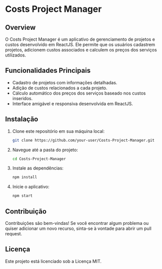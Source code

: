 # Costs Project Manager

## Overview

O Costs Project Manager é um aplicativo de gerenciamento de projetos e custos desenvolvido em ReactJS. Ele permite que os usuários cadastrem projetos, adicionem custos associados e calculem os preços dos serviços utilizados.

## Funcionalidades Principais

- Cadastro de projetos com informações detalhadas.
- Adição de custos relacionados a cada projeto.
- Cálculo automático dos preços dos serviços baseado nos custos inseridos.
- Interface amigável e responsiva desenvolvida em ReactJS.

## Instalação

1. Clone este repositório em sua máquina local:

   ```bash
   git clone https://github.com/your-user/Costs-Project-Manager.git
   ```

2. Navegue até a pasta do projeto:
   ```bash
   cd Costs-Project-Manager
   ```
3. Instale as dependências:
   ```bash
   npm install
   ```
4. Inicie o aplicativo:
   ```bash
   npm start
   ```

## Contribuição

Contribuições são bem-vindas! Se você encontrar algum problema ou quiser adicionar um novo recurso, sinta-se à vontade para abrir um pull request.

## Licença

Este projeto está licenciado sob a Licença MIT.
